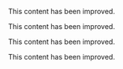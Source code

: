 

This content has been improved.

This content has been improved.

This content has been improved.

This content has been improved.